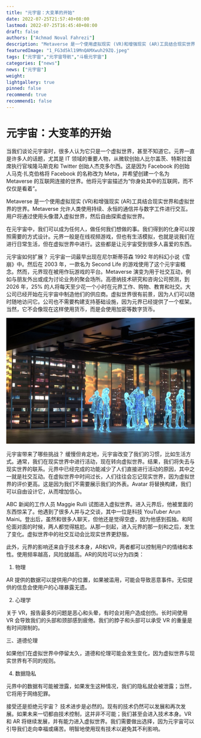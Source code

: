 ```yaml
---
title: "元宇宙：大变革的开始"
date: 2022-07-25T21:57:40+08:00
lastmod: 2022-07-25T16:45:40+08:00
draft: false
authors: ["Achmad Noval Fahrezi"]
description: "Metaverse 是一个使用虚拟现实 (VR)和增强现实 (AR)工具结合现实世界和虚拟世界的世界。Metaverse 允许人类使用持续、永恒的通信并与数字工件进行交互。用户将通过使用头像潜入虚拟世界，然后自由探索虚拟世界。"
featuredImage: "1_FG3d5kl19MnQAMXwuh29ZQ.jpeg"
tags: ["元宇宙","元宇宙导航","斗极元宇宙"]
categories: ["news"]
news: ["元宇宙"]
weight: 
lightgallery: true
pinned: false
recommend: true
recommend1: false
---
```


# **元宇宙：大变革的开始**



当我们谈论元宇宙时，很多人认为它只是一个虚拟世界，甚至不知道它。元界一直是许多人的话题，尤其是 IT 领域的重要人物，从微软创始人比尔盖茨、特斯拉首席执行官埃隆马斯克和 Twitter 创始人杰克多尔西。这是因为 Facebook 的创始人马克·扎克伯格将 Facebook 的名称改为 Meta，并希望创建一个名为 Metaverse 的互联网连接的世界。他将元宇宙描述为“你身处其中的互联网，而不仅仅是看着”。

Metaverse 是一个使用虚拟现实 (VR)和增强现实 (AR)工具结合现实世界和虚拟世界的世界。Metaverse 允许人类使用持续、永恒的通信并与数字工件进行交互。用户将通过使用头像潜入虚拟世界，然后自由探索虚拟世界。

在元宇宙中，我们可以成为任何人，做任何我们想做的事。我们得到的化身可以按照需要的方式设计。元界一般是在线视频游戏，但也有生活模拟，也就是说我们在进行日常生活，但在虚拟世界中进行。这些都是让元宇宙受到很多人喜爱的东西。

元宇宙如何扩展？
元宇宙一词最早出现在尼尔斯蒂芬森 1992 年的科幻小说《雪崩》中。然后在 2003 年，一款名为 Second Life 的游戏使用了这个元宇宙概念。然而，元界现在被用作玩游戏的平台。Metaverse 演变为用于社交互动，例如与朋友外出或成为讨论业务的聚会场所。高德纳技术研究和咨询公司预测，到 2026 年，25% 的人将每天至少花一个小时在元界工作、购物、教育和社交。大公司已经开始在元宇宙中制造他们的供应商。虚拟世界很有前景，因为人们可以随时随地访问它。公司也不需要构建支持基础设施，因为元界已经提供了一个框架。当然，它不会像现在这样使用货币，而是会使用加密等数字货币。

![1](1_td6BcRmcWUyd3KrZP5tJKQ.jpeg)



元宇宙带来了哪些挑战？
缓慢但肯定地，元宇宙改变了我们的习惯，比如生活方式。通常，我们在现实世界中进行活动，现在转向虚拟世界。结果，我们将失去与现实世界的联系。元界中已经完成的功能减少了人们直接进行活动的原因，其中之一就是社交互动。在虚拟世界中时间过长，人们往往会忘记现实世界，因为虚拟世界的评价更高。这是因为我们不需要展示我们的外表。Avatar 将替换构建，我们可以自由设计它，从而增加信心。

ABC 新闻的工作人员 Maggie Rulli 试图进入虚拟世界。进入元界后，他被里面的东西惊呆了。他遇到了很多人并与之交谈，其中一位是科技 YouTuber Arun Maini。登出后，虽然和很多人聊天，但他还是觉得空虚，因为他感到孤独。和阿伦面对面的时候，两人都觉得尴尬。从那一刻起，进入元界的那一刻和之后，发生了变化。虚拟世界中的社交互动会比现实世界更舒服。

此外，元界的影响还来自于技术本身，AR和VR，两者都可以控制用户的情绪和本性。使用频率越高，风险就越高。AR的风险可以分为四类：

1. 物理

AR 提供的数据可以提供用户的位置，如果被滥用，可能会导致恶意事件。无偿提供的信息会使用户的心理暴露无遗。

2. 心理学

关于 VR，报告最多的问题是恶心和头晕，有时会对用户造成创伤。长时间使用 VR 会导致我们的头部和颈部感到疲倦。我们的脖子和头部可以承受 VR 的重量是有时间限制的。

三、道德伦理

如果他们在虚拟世界中停留太久，道德和伦理可能会发生变化，因为虚拟世界与现实世界有不同的规则。

4. 数据隐私

元界中的数据有可能被泄露，如果发生这种情况，我们的隐私就会被泄露；当然，它将用于网络犯罪。

接受还是拒绝元宇宙？
技术进步是必然的。现有的技术仍然可以发展和再次发展。如果未来一切都由技术控制，这并非不可能；我们甚至会进入技术本身。VR 和 AR 将继续发展，并有能力进入虚拟世界。我们需要做出选择，因为元宇宙可以引导我们走向幸福或痛苦。明智地使用现有技术以避免其不利影响。